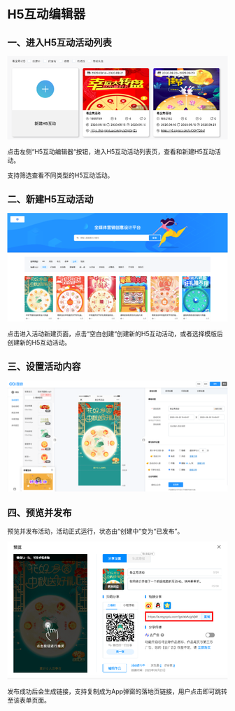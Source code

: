 # H5互动编辑器

## 一、进入H5互动活动列表

![](../../../.gitbook/assets/h5-hu-dong-huo-dong-lie-biao-.png)

点击左侧“H5互动编辑器“按钮，进入H5互动活动列表页，查看和新建H5互动活动。

支持筛选查看不同类型的H5互动活动。

## 二、新建H5互动活动

![](../../../.gitbook/assets/h5-hu-dong-lie-biao-.png)

点击进入活动新建页面，点击“空白创建“创建新的H5互动活动，或者选择模版后创建新的H5互动活动。

## 三、设置活动内容

![](../../../.gitbook/assets/h5-hu-dong-nei-rong-.png)

## 四、预览并发布

预览并发布活动，活动正式运行，状态由“创建中”变为“已发布”。

![](../../../.gitbook/assets/h5-hu-dong-lian-jie-.png)

发布成功后会生成链接，支持复制成为App弹窗的落地页链接，用户点击即可跳转至该表单页面。


